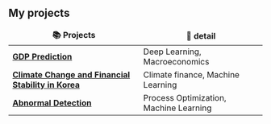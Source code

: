 <h2> My projects </h2>
<table>
  <thead align="center">
    <tr border: none;>
      <td><b>📚 Projects</b></td>
      <td><b>📙 detail </b></td>
    </tr>
  </thead>
  <tbody>
    <tr>
      <td><a href="https://github.com/tb000330/Research_Assistant.git"><b>GDP Prediction</b></a></td>
      <td> Deep Learning, Macroeconomics </td>
    </tr>
    <tr>
      <td><a href="https://github.com/tb000330/Research_Assistant.git"><b>Climate Change and Financial Stability in Korea</b></a></td>
      <td> Climate finance, Machine Learning </td>
    </tr>
    <tr>
      <td><a href="https://github.com/tb000330/BPA_Lab.git"><b>Abnormal Detection</b></a></td>
      <td> Process Optimization, Machine Learning </td>
    </tr>
  </tbody>
</table>
